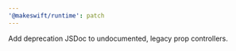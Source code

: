 ```yaml
---
'@makeswift/runtime': patch
---
```


Add deprecation JSDoc to undocumented, legacy prop controllers.
